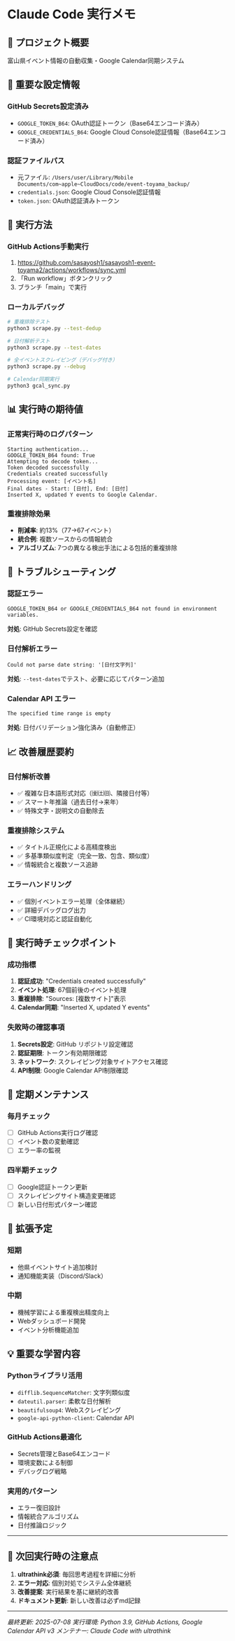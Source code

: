 # Claude Code 実行メモ

## 🎯 プロジェクト概要
富山県イベント情報の自動収集・Google Calendar同期システム

## 🔧 重要な設定情報

### GitHub Secrets設定済み
- `GOOGLE_TOKEN_B64`: OAuth認証トークン（Base64エンコード済み）
- `GOOGLE_CREDENTIALS_B64`: Google Cloud Console認証情報（Base64エンコード済み）

### 認証ファイルパス
- 元ファイル: `/Users/user/Library/Mobile Documents/com~apple~CloudDocs/code/event-toyama_backup/`
- `credentials.json`: Google Cloud Console認証情報
- `token.json`: OAuth認証済みトークン

## 🚀 実行方法

### GitHub Actions手動実行
1. https://github.com/sasayosh1/sasayosh1-event-toyama2/actions/workflows/sync.yml
2. 「Run workflow」ボタンクリック
3. ブランチ「main」で実行

### ローカルデバッグ
```bash
# 重複排除テスト
python3 scrape.py --test-dedup

# 日付解析テスト  
python3 scrape.py --test-dates

# 全イベントスクレイピング（デバッグ付き）
python3 scrape.py --debug

# Calendar同期実行
python3 gcal_sync.py
```

## 📊 実行時の期待値

### 正常実行時のログパターン
```
Starting authentication...
GOOGLE_TOKEN_B64 found: True
Attempting to decode token...
Token decoded successfully
Credentials created successfully
Processing event: [イベント名]
Final dates - Start: [日付], End: [日付]
Inserted X, updated Y events to Google Calendar.
```

### 重複排除効果
- **削減率**: 約13%（77→67イベント）
- **統合例**: 複数ソースからの情報統合
- **アルゴリズム**: 7つの異なる検出手法による包括的重複排除

## 🐛 トラブルシューティング

### 認証エラー
```
GOOGLE_TOKEN_B64 or GOOGLE_CREDENTIALS_B64 not found in environment variables.
```
**対処**: GitHub Secrets設定を確認

### 日付解析エラー
```
Could not parse date string: '[日付文字列]'
```
**対処**: `--test-dates`でテスト、必要に応じてパターン追加

### Calendar API エラー
```
The specified time range is empty
```
**対処**: 日付バリデーション強化済み（自動修正）

## 📈 改善履歴要約

### 日付解析改善
- ✅ 複雑な日本語形式対応（㈮㈯㈰、隣接日付等）
- ✅ スマート年推論（過去日付→来年）
- ✅ 特殊文字・説明文の自動除去

### 重複排除システム
- ✅ タイトル正規化による高精度検出
- ✅ 多基準類似度判定（完全一致、包含、類似度）
- ✅ 情報統合と複数ソース追跡

### エラーハンドリング
- ✅ 個別イベントエラー処理（全体継続）
- ✅ 詳細デバッグログ出力
- ✅ CI環境対応と認証自動化

## 🎯 実行時チェックポイント

### 成功指標
1. **認証成功**: "Credentials created successfully"
2. **イベント処理**: 67個前後のイベント処理
3. **重複排除**: "Sources: [複数サイト]"表示
4. **Calendar同期**: "Inserted X, updated Y events"

### 失敗時の確認事項
1. **Secrets設定**: GitHub リポジトリ設定確認
2. **認証期限**: トークン有効期限確認
3. **ネットワーク**: スクレイピング対象サイトアクセス確認
4. **API制限**: Google Calendar API制限確認

## 📝 定期メンテナンス

### 毎月チェック
- [ ] GitHub Actions実行ログ確認
- [ ] イベント数の変動確認
- [ ] エラー率の監視

### 四半期チェック
- [ ] Google認証トークン更新
- [ ] スクレイピングサイト構造変更確認
- [ ] 新しい日付形式パターン確認

## 🚀 拡張予定

### 短期
- 他県イベントサイト追加検討
- 通知機能実装（Discord/Slack）

### 中期  
- 機械学習による重複検出精度向上
- Webダッシュボード開発
- イベント分析機能追加

## 💡 重要な学習内容

### Pythonライブラリ活用
- `difflib.SequenceMatcher`: 文字列類似度
- `dateutil.parser`: 柔軟な日付解析
- `beautifulsoup4`: Webスクレイピング
- `google-api-python-client`: Calendar API

### GitHub Actions最適化
- Secrets管理とBase64エンコード
- 環境変数による制御
- デバッグログ戦略

### 実用的パターン
- エラー復旧設計
- 情報統合アルゴリズム
- 日付推論ロジック

---

## 🔄 次回実行時の注意点

1. **ultrathink必須**: 毎回思考過程を詳細に分析
2. **エラー対応**: 個別対処でシステム全体継続
3. **改善提案**: 実行結果を基に継続的改善
4. **ドキュメント更新**: 新しい改善は必ずmd記録

---

*最終更新: 2025-07-08*
*実行環境: Python 3.9, GitHub Actions, Google Calendar API v3*
*メンテナー: Claude Code with ultrathink*